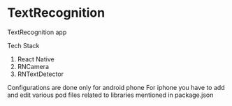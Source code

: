 # TextRecognition
TextRecognition app

Tech Stack
1. React Native
2. RNCamera
3. RNTextDetector

Configurations are done only for android phone
For iphone you have to add and edit various pod files related to libraries mentioned in package.json

